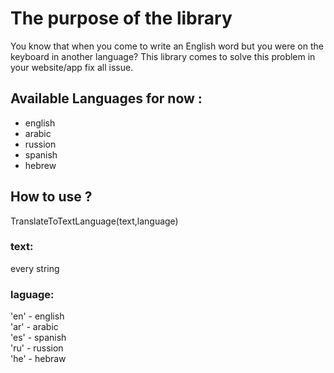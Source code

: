 # The purpose of the library

You know that when you come to write an English word but you were on the keyboard in another language?
This library comes to solve this problem in your website/app
fix all issue.

## Available Languages for now : 

* english
* arabic
* russion
* spanish
* hebrew

## How to use ?

TranslateToTextLanguage(text,language)

### text:

every string

### laguage:

'en' - english \
'ar' - arabic \
'es' - spanish \
'ru' - russion \
'he' - hebraw 
